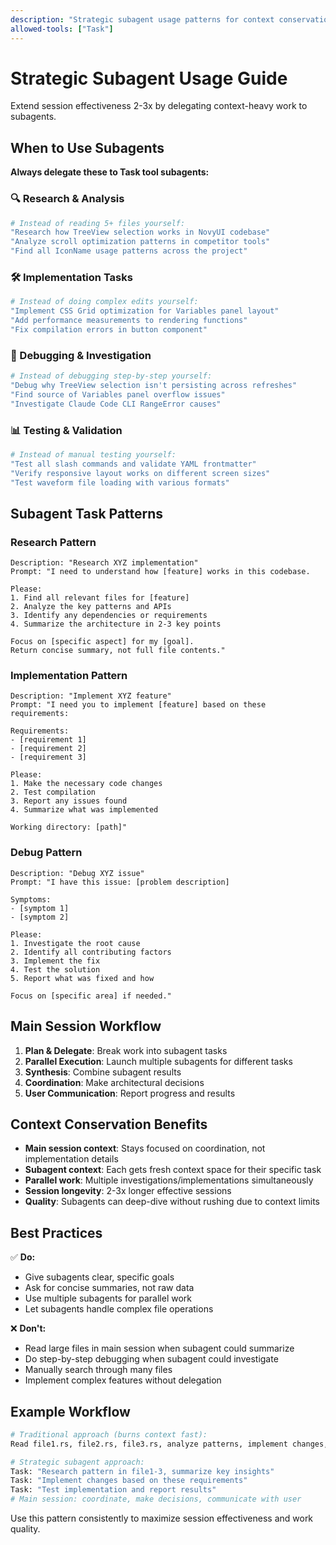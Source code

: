 ```yaml
---
description: "Strategic subagent usage patterns for context conservation and parallel work"
allowed-tools: ["Task"]
---
```


# Strategic Subagent Usage Guide

Extend session effectiveness 2-3x by delegating context-heavy work to subagents.

## When to Use Subagents

**Always delegate these to Task tool subagents:**

### 🔍 Research & Analysis
```bash
# Instead of reading 5+ files yourself:
"Research how TreeView selection works in NovyUI codebase"
"Analyze scroll optimization patterns in competitor tools"
"Find all IconName usage patterns across the project"
```

### 🛠️ Implementation Tasks
```bash
# Instead of doing complex edits yourself:
"Implement CSS Grid optimization for Variables panel layout"
"Add performance measurements to rendering functions"
"Fix compilation errors in button component"
```

### 🔧 Debugging & Investigation
```bash
# Instead of debugging step-by-step yourself:
"Debug why TreeView selection isn't persisting across refreshes"
"Find source of Variables panel overflow issues"
"Investigate Claude Code CLI RangeError causes"
```

### 📊 Testing & Validation
```bash
# Instead of manual testing yourself:
"Test all slash commands and validate YAML frontmatter"
"Verify responsive layout works on different screen sizes"
"Test waveform file loading with various formats"
```

## Subagent Task Patterns

### Research Pattern
```
Description: "Research XYZ implementation"
Prompt: "I need to understand how [feature] works in this codebase. 

Please:
1. Find all relevant files for [feature]
2. Analyze the key patterns and APIs
3. Identify any dependencies or requirements
4. Summarize the architecture in 2-3 key points

Focus on [specific aspect] for my [goal].
Return concise summary, not full file contents."
```

### Implementation Pattern
```
Description: "Implement XYZ feature"
Prompt: "I need you to implement [feature] based on these requirements:

Requirements:
- [requirement 1]
- [requirement 2] 
- [requirement 3]

Please:
1. Make the necessary code changes
2. Test compilation
3. Report any issues found
4. Summarize what was implemented

Working directory: [path]"
```

### Debug Pattern
```
Description: "Debug XYZ issue"
Prompt: "I have this issue: [problem description]

Symptoms:
- [symptom 1]
- [symptom 2]

Please:
1. Investigate the root cause
2. Identify all contributing factors
3. Implement the fix
4. Test the solution
5. Report what was fixed and how

Focus on [specific area] if needed."
```

## Main Session Workflow

1. **Plan & Delegate**: Break work into subagent tasks
2. **Parallel Execution**: Launch multiple subagents for different tasks  
3. **Synthesis**: Combine subagent results
4. **Coordination**: Make architectural decisions
5. **User Communication**: Report progress and results

## Context Conservation Benefits

- **Main session context**: Stays focused on coordination, not implementation details
- **Subagent context**: Each gets fresh context space for their specific task
- **Parallel work**: Multiple investigations/implementations simultaneously
- **Session longevity**: 2-3x longer effective sessions
- **Quality**: Subagents can deep-dive without rushing due to context limits

## Best Practices

✅ **Do:**
- Give subagents clear, specific goals
- Ask for concise summaries, not raw data
- Use multiple subagents for parallel work
- Let subagents handle complex file operations

❌ **Don't:**
- Read large files in main session when subagent could summarize
- Do step-by-step debugging when subagent could investigate
- Manually search through many files
- Implement complex features without delegation

## Example Workflow

```bash
# Traditional approach (burns context fast):
Read file1.rs, file2.rs, file3.rs, analyze patterns, implement changes, test

# Strategic subagent approach:
Task: "Research pattern in file1-3, summarize key insights"
Task: "Implement changes based on these requirements" 
Task: "Test implementation and report results"
# Main session: coordinate, make decisions, communicate with user
```

Use this pattern consistently to maximize session effectiveness and work quality.